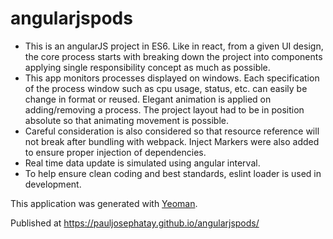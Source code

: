 # angularjspods

-	This is an angularJS project in ES6. Like in react, from a given UI design, the core process starts with breaking down the project into components applying single responsibility concept as much as possible. 
-	This app monitors processes displayed on windows. Each specification of the process window such as cpu usage, status, etc. can easily be change in format or reused. Elegant animation is applied on adding/removing a process. The project layout had to be in position absolute so that animating movement is possible.
-	Careful consideration is also considered so that resource reference will not break after bundling with webpack. Inject Markers were also added to ensure proper injection of dependencies.
-	Real time data update is simulated using angular interval. 
-	To help ensure clean coding and best standards, eslint loader is used in development.

This application was generated with [Yeoman](http://yeoman.io).

Published at https://pauljosephatay.github.io/angularjspods/
